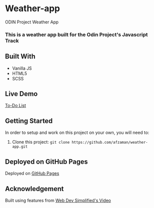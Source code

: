 # Weather-app
ODIN Project Weather App

### This is a weather app built for the Odin Project's Javascript Track

## Built With 

- Vanilla JS
- HTML5
- SCSS

## Live Demo

[To-Do List](https://afzaman.github.io/weather-app)


## Getting Started

In order to setup and work on this project on your own, you will need to:

1. Clone this project:
`git clone https://github.com/afzaman/weather-app.git`

## Deployed on GitHub Pages

Deployed on [GitHub Pages](https://pages.github.com/)  

## Acknowledgement

Built using features from [Web Dev Simplified's Video](https://www.youtube.com/watch?v=OE7kml0pigw)
